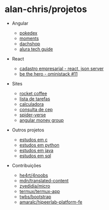 # alan-chris/projetos

- Angular
  - [pokedex](https://github.com/alan-chris/pokedex)
  - [moments](https://github.com/alan-chris/moments)
  - [dachshop](https://github.com/alan-chris/dachshop)
  - [alura tech guide](https://github.com/alan-chris/Front-end-Angular)

- React
  - [cadastro empresarial - react, json server](https://github.com/alan-chris/cadastro-empresarial)
  - [be the hero - oministack #11](https://github.com/alan-chris/be-the-hero)

- Sites
  - [rocket coffee](https://github.com/alan-chris/rocket-coffee)
  - [lista de tarefas](https://github.com/alan-chris/lista-de-tarefas)
  - [calculadora](https://github.com/alan-chris/calculadora)
  - [consulta de cep](https://github.com/alan-chris/consulta-de-cep)
  - [spider-verse](https://github.com/alan-chris/spider-verse)
  - [angular money group](https://github.com/alan-chris/angular-money-group)
  
- Outros projetos
  - [estudos em c](https://github.com/alan-chris/estudos-em-c)
  - [estudos em python](https://github.com/alan-chris/estudos-em-python)
  - [estudos em java](https://github.com/alan-chris/estudos-em-java)
  - [estudos em sql](https://github.com/alan-chris/estudos-em-sql)

- Contribuições
  - [he4rt/4noobs](https://github.com/he4rt/4noobs)
  - [mdn/translated-content](https://github.com/mdn/translated-content)
  - [zyedidia/micro](https://github.com/zyedidia/micro)
  - [termux/termux-app](https://github.com/termux/termux-app)
  - [twbs/bootstrap](https://github.com/twbs/bootstrap)
  - [amaralc/hipeerlab-platform-fe](https://github.com/amaralc/hipeerlab-platform-fe)
